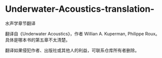 # Underwater-Acoustics-translation-
水声学章节翻译

翻译自《Underwater Acoustics》，作者 Willian A. Kuperman, Philippe Roux。具体是哪本书的第五章不太清楚。

翻译如果侵犯作者、出版社或其他人的利益，可联系仓库所有者删除。
